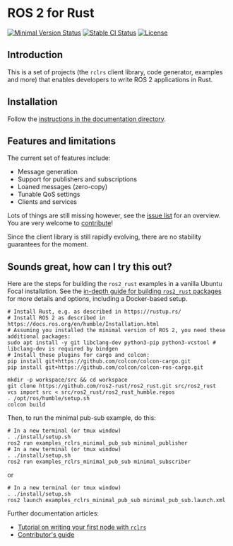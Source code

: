 ROS 2 for Rust
==============

[![Minimal Version Status](https://github.com/ros2-rust/ros2_rust/actions/workflows/rust-minimal.yml/badge.svg?branch=main)](https://github.com/ros2-rust/ros2_rust/actions/workflows/rust-minimal.yml)
[![Stable CI Status](https://github.com/ros2-rust/ros2_rust/actions/workflows/rust-stable.yml/badge.svg?branch=main)](https://github.com/ros2-rust/ros2_rust/actions/workflows/rust-stable.yml)
[![License](https://img.shields.io/badge/License-Apache%202.0-blue.svg)](https://opensource.org/licenses/Apache-2.0)

Introduction
------------

This is a set of projects (the `rclrs` client library, code generator, examples and more) that
enables developers to write ROS 2 applications in Rust.

Installation
------------

Follow the [instructions in the documentation directory](docs/building.md).

Features and limitations
------------------------

The current set of features include:
- Message generation
- Support for publishers and subscriptions
- Loaned messages (zero-copy)
- Tunable QoS settings
- Clients and services

Lots of things are still missing however, see the [issue list](https://github.com/ros2-rust/ros2_rust/issues) for an overview. You are very welcome to [contribute](docs/CONTRIBUTING.md)!

Since the client library is still rapidly evolving, there are no stability guarantees for the moment.

Sounds great, how can I try this out?
-------------------------------------

Here are the steps for building the `ros2_rust` examples in a vanilla Ubuntu Focal installation. See the [in-depth guide for building `ros2_rust` packages](docs/building.md) for more details and options, including a Docker-based setup.

<!--- These steps should be kept in sync with docs/Building.md --->
```shell
# Install Rust, e.g. as described in https://rustup.rs/
# Install ROS 2 as described in https://docs.ros.org/en/humble/Installation.html
# Assuming you installed the minimal version of ROS 2, you need these additional packages:
sudo apt install -y git libclang-dev python3-pip python3-vcstool # libclang-dev is required by bindgen
# Install these plugins for cargo and colcon:
pip install git+https://github.com/colcon/colcon-cargo.git
pip install git+https://github.com/colcon/colcon-ros-cargo.git

mkdir -p workspace/src && cd workspace
git clone https://github.com/ros2-rust/ros2_rust.git src/ros2_rust
vcs import src < src/ros2_rust/ros2_rust_humble.repos
. /opt/ros/humble/setup.sh
colcon build
```

Then, to run the minimal pub-sub example, do this:

```shell
# In a new terminal (or tmux window)
. ./install/setup.sh
ros2 run examples_rclrs_minimal_pub_sub minimal_publisher
# In a new terminal (or tmux window)
. ./install/setup.sh
ros2 run examples_rclrs_minimal_pub_sub minimal_subscriber
```
or

```shell
# In a new terminal (or tmux window)
. ./install/setup.sh
ros2 launch examples_rclrs_minimal_pub_sub minimal_pub_sub.launch.xml
```

Further documentation articles:
- [Tutorial on writing your first node with `rclrs`](./examples/minimal_pub_sub/src/first_rclrs_node.rs)
- [Contributor's guide](docs/CONTRIBUTING.md)
